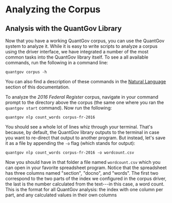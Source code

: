 # Analyzing the Corpus

## Analysis with the QuantGov Library

Now that you have a working QuantGov corpus, you can use the QuantGov
system to analyze it. While it is easy to write scripts to analyze a
corpus using the driver interface, we have integrated a number of the
most common tasks into the QuantGov library itself. To see a all
available commands, run the following in a command line:

``` {.bash}
quantgov corpus -h
```

You can also find a description of these commands in the [Natural
Language](../nlp.markdown) section of this documentation.

To analyze the *2016 Federal Register* corpus, navigate in your command
prompt to the directory above the corpus (the same one where you ran the
`quantgov start` command). Now run the following:

``` {.bash}
quantgov nlp count_words corpus-fr-2016
```

You should see a whole lot of lines whiz through your terminal. That's
because, by default, the QuantGov library outputs to the terminal in
case you want to re-direct that output to another program. But instead,
let's save it as a file by appending the `-o` flag (which stands for
output):

``` {.bash}
quantgov nlp count_words corpus-fr-2016 -o wordcount.csv
```

Now you should have in that folder a file named `wordcount.csv` which
you can open in your favorite spreadsheet program. Notice that the
spreadsheet has three columns named "section", "docno", and "words". The
first two correspond to the two parts of the index we configured in the
corpus driver, the last is the number calculated from the text---in this
case, a word count. This is the format for all QuantGov analysis: the
index with one column per part, and any calculated values in their own
columns
